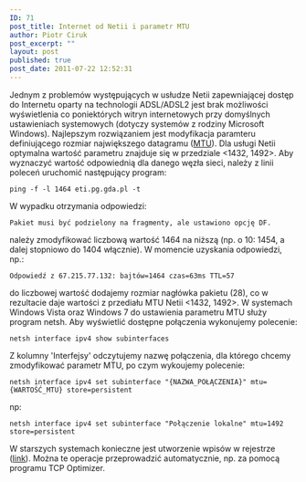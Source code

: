 ```yaml
---
ID: 71
post_title: Internet od Netii i parametr MTU
author: Piotr Ciruk
post_excerpt: ""
layout: post
published: true
post_date: 2011-07-22 12:52:31
---
```

Jednym z problemów występujących w usłudze Netii zapewniającej dostęp do Internetu oparty na technologii ADSL/ADSL2 jest brak możliwości wyświetlenia co poniektórych witryn internetowych przy domyślnych ustawieniach systemowych (dotyczy systemów z rodziny Microsoft Windows).
Najlepszym rozwiązaniem jest modyfikacja paramteru definiującego rozmiar największego datagramu (<a href="http://pl.wikipedia.org/wiki/Maximum_Transmission_Unit" title="MTU" target="_blank">MTU</a>). Dla usługi Netii optymalna wartość parametru znajduje się w przedziale <1432, 1492>. Aby wyznaczyć wartość odpowiednią dla danego węzła sieci, należy z linii poleceń uruchomić następujący program:
```
ping -f -l 1464 eti.pg.gda.pl -t
```
W wypadku otrzymania odpowiedzi:
```
Pakiet musi być podzielony na fragmenty, ale ustawiono opcję DF.
```
należy zmodyfikować liczbową wartość 1464 na niższą (np. o 10: 1454, a dalej stopniowo do 1404 włącznie).
W momencie uzyskania odpowiedzi, np.:
```
Odpowiedź z 67.215.77.132: bajtów=1464 czas=63ms TTL=57
```
do liczbowej wartość dodajemy rozmiar nagłówka pakietu (28), co w rezultacie daje wartości z przediału MTU Netii <1432, 1492>.
W systemach Windows Vista oraz Windows 7 do ustawienia parametru MTU służy program netsh. Aby wyświetlić dostępne połączenia wykonujemy polecenie:
```
netsh interface ipv4 show subinterfaces
```
Z kolumny 'Interfejsy' odczytujemy nazwę połączenia, dla którego chcemy zmodyfikować parametr MTU, po czym wykoujemy polecenie:
```
netsh interface ipv4 set subinterface "{NAZWA_POŁĄCZENIA}" mtu={WARTOŚĆ_MTU} store=persistent
```
np:
```
netsh interface ipv4 set subinterface "Połączenie lokalne" mtu=1492 store=persistent
```

W starszych systemach konieczne jest utworzenie wpisów w rejestrze (<a href="http://www.windowsreference.com/windows-2000/how-to-manually-set-the-mtu-size-in-windows-xp-2003-2000-vista/" title="link" target="_blank">link</a>). Można te operacje przeprowadzić automatycznie, np. za pomocą programu TCP Optimizer.